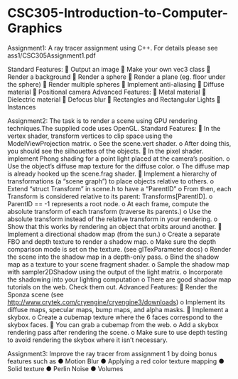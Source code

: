 # CSC305-Introduction-to-Computer-Graphics

Assignment1: 
  A ray tracer assignment using C++. 
  For details please see ass1/CSC305Assignment1.pdf 
  
  Standard Features:
     Output an image
     Make your own vec3 class
     Render a background
     Render a sphere
     Render a plane (eg. floor under the sphere)
     Render multiple spheres
     Implement anti-aliasing
     Diffuse material
     Positional camera
  Advanced Features:
     Metal material
     Dielectric material
     Defocus blur
     Rectangles and Rectangular Lights
     Instances
  
Assignment2: 
  The task is to render a scene using GPU rendering techniques.The supplied code uses OpenGL.
  Standard Features: 
     In the vertex shader, transform vertices to clip space using the ModelViewProjection matrix.
    o See the scene.vert shader.
    o After doing this, you should see the silhouettes of the objects.
     In the pixel shader. implement Phong shading for a point light placed at the camera’s position.
    o Use the object’s diffuse map texture for the diffuse color.
    o The diffuse map is already hooked up the scene.frag shader.
     Implement a hierarchy of transformations (a “scene graph”) to place objects relative to others.
    o Extend “struct Transform” in scene.h to have a “ParentID”
    o From then, each Transform is considered relative to its parent: Transforms[ParentID].
    o ParentID == -1 represents a root node.
    o At each frame, compute the absolute transform of each transform (traverse its parents.)
    o Use the absolute transform instead of the relative transform in your rendering.
    o Show that this works by rendering an object that orbits around another.
     Implement a directional shadow map (from the sun.)
    o Create a separate FBO and depth texture to render a shadow map.
    o Make sure the depth comparison mode is set on the texture. (see glTexParameter docs)
    o Render the scene into the shadow map in a depth-only pass.
    o Bind the shadow map as a texture to your scene fragment shader.
    o Sample the shadow map with sampler2DShadow using the output of the light matrix.
    o Incorporate the shadowing into your lighting computation
    o There are good shadow map tutorials on the web. Check them out.
  Advanced Features:
     Render the Sponza scene (see http://www.crytek.com/cryengine/cryengine3/downloads)
    o Implement its diffuse maps, specular maps, bump maps, and alpha masks.
     Implement a skybox.
    o Create a cubemap texture where the 6 faces correspond to the skybox faces.
     You can grab a cubemap from the web.
    o Add a skybox rendering pass after rendering the scene.
    o Make sure to use depth testing to avoid rendering the skybox where it isn’t necessary.

Assignment3: Improve the ray tracer from assignment 1 by doing bonus features such as 
  ● Motion Blur
  ● Applying a red color texture mapping
  ● Solid texture
  ● Perlin Noise
  ● Volumes
